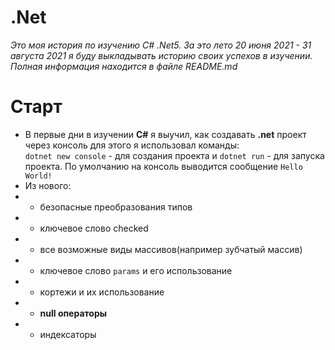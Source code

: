 # .Net
*Это моя история по изучению C# .Net5. За это лето 20 июня 2021 - 31 августа 2021 я
буду выкладывать историю своих успехов в изучении. Полная информация находится в файле README.md*

# Старт
* В первые дни в изучении **С#** я выучил, как создавать **.net** проект через консоль
для этого я использовал команды:
<br><code>dotnet new console</code> - для создания проекта и <code>dotnet run</code> - для запуска проекта. 
По умолчанию на консоль выводится сообщение <code>Hello World!</code>
* Из нового:
* - безопасные преобразования типов
* - ключевое слово checked 
* - все возможные виды массивов(например зубчатый массив)
* - ключевое слово <code>params</code> и его использование
* - кортежи и их использование
* - **null операторы** 
* - индексаторы
